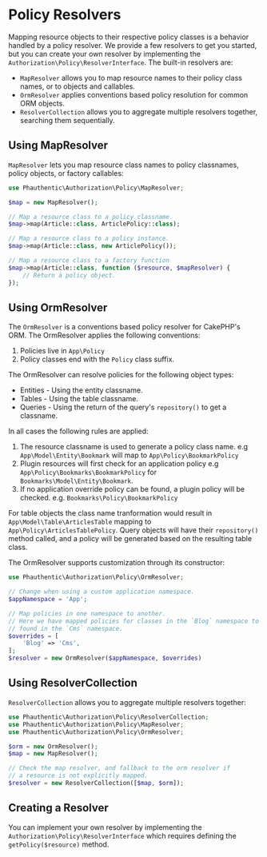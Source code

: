 # Policy Resolvers

Mapping resource objects to their respective policy classes is a behavior
handled by a policy resolver. We provide a few resolvers to get you started, but
you can create your own resolver by implementing the
`Authorization\Policy\ResolverInterface`. The built-in resolvers are:

* `MapResolver` allows you to map resource names to their policy class names, or
  to objects and callables.
* `OrmResolver` applies conventions based policy resolution for common ORM
  objects.
* `ResolverCollection` allows you to aggregate multiple resolvers together,
  searching them sequentially.

## Using MapResolver

`MapResolver` lets you map resource class names to policy classnames, policy
objects, or factory callables:

```php
use Phauthentic\Authorization\Policy\MapResolver;

$map = new MapResolver();

// Map a resource class to a policy classname
$map->map(Article::class, ArticlePolicy::class);

// Map a resource class to a policy instance.
$map->map(Article::class, new ArticlePolicy());

// Map a resource class to a factory function
$map->map(Article::class, function ($resource, $mapResolver) {
    // Return a policy object.
});
```

## Using OrmResolver

The `OrmResolver` is a conventions based policy resolver for CakePHP's ORM. The
OrmResolver applies the following conventions:

1. Policies live in `App\Policy`
2. Policy classes end with the `Policy` class suffix.

The OrmResolver can resolve policies for the following object types:

* Entities - Using the entity classname.
* Tables - Using the table classname.
* Queries - Using the return of the query's `repository()` to get a classname.

In all cases the following rules are applied:

1. The resource classname is used to generate a policy class name. e.g
   `App\Model\Entity\Bookmark` will map to `App\Policy\BookmarkPolicy`
2. Plugin resources will first check for an application policy e.g
   `App\Policy\Bookmarks\BookmarkPolicy` for `Bookmarks\Model\Entity\Bookmark`.
3. If no application override policy can be found, a plugin policy will be
   checked. e.g. `Bookmarks\Policy\BookmarkPolicy`

For table objects the class name tranformation would result in
`App\Model\Table\ArticlesTable` mapping to `App\Policy\ArticlesTablePolicy`.
Query objects will have their `repository()` method called, and a policy will be
generated based on the resulting table class.

The OrmResolver supports customization through its constructor:

```php
use Phauthentic\Authorization\Policy\OrmResolver;

// Change when using a custom application namespace.
$appNamespace = 'App';

// Map policies in one namespace to another.
// Here we have mapped policies for classes in the `Blog` namespace to be 
// found in the `Cms` namespace.
$overrides = [
    'Blog' => 'Cms',
];
$resolver = new OrmResolver($appNamespace, $overrides)
```

## Using ResolverCollection

`ResolverCollection` allows you to aggregate multiple resolvers together:

```php
use Phauthentic\Authorization\Policy\ResolverCollection;
use Phauthentic\Authorization\Policy\MapResolver;
use Phauthentic\Authorization\Policy\OrmResolver;

$orm = new OrmResolver();
$map = new MapResolver();

// Check the map resolver, and fallback to the orm resolver if
// a resource is not explicitly mapped.
$resolver = new ResolverCollection([$map, $orm]);
```

## Creating a Resolver

You can implement your own resolver by implementing the
`Authorization\Policy\ResolverInterface` which requires defining the
`getPolicy($resource)` method.
